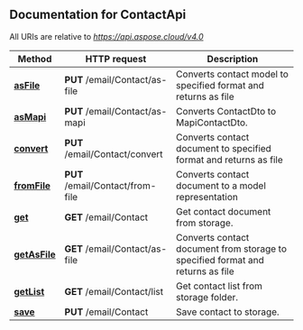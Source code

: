 ## Documentation for ContactApi

All URIs are relative to *https://api.aspose.cloud/v4.0*

Method | HTTP request | Description
------ | ------------ | -----------
[**asFile**](ContactApi.md#asFile) | **PUT** /email/Contact/as-file | Converts contact model to specified format and returns as file
[**asMapi**](ContactApi.md#asMapi) | **PUT** /email/Contact/as-mapi | Converts ContactDto to MapiContactDto.
[**convert**](ContactApi.md#convert) | **PUT** /email/Contact/convert | Converts contact document to specified format and returns as file
[**fromFile**](ContactApi.md#fromFile) | **PUT** /email/Contact/from-file | Converts contact document to a model representation
[**get**](ContactApi.md#get) | **GET** /email/Contact | Get contact document from storage.
[**getAsFile**](ContactApi.md#getAsFile) | **GET** /email/Contact/as-file | Converts contact document from storage to specified format and returns as file
[**getList**](ContactApi.md#getList) | **GET** /email/Contact/list | Get contact list from storage folder.
[**save**](ContactApi.md#save) | **PUT** /email/Contact | Save contact to storage.


